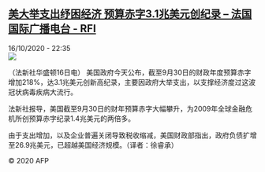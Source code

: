 <!--1602885437000-->
[美大举支出纾困经济 预算赤字3.1兆美元创纪录 – 法国国际广播电台 - RFI](http://www.rfi.fr//cn/contenu/20201016-%E7%BE%8E%E5%A4%A7%E4%B8%BE%E6%94%AF%E5%87%BA%E7%BA%BE%E5%9B%B0%E7%BB%8F%E6%B5%8E-%E9%A2%84%E7%AE%97%E8%B5%A4%E5%AD%9731%E5%85%86%E7%BE%8E%E5%85%83%E5%88%9B%E7%BA%AA%E5%BD%95)
------

<div>16/10/2020 - 22:35</div><img src="https://s.rfi.fr/media/display/e070a9d4-0ff2-11eb-bce7-005056bff430/w:310/p:16x9/int0002b.201017043501.jpg"><div class="t-content__body u-clearfix"><p>（法新社华盛顿16日电）    美国政府今天公布，截至9月30日的财政年度预算赤字增加218%，达3.1兆美元创新高纪录，主要因政府大举支出，以支撑经济度过这波冠状病毒疾病大流行。</p><p>    法新社报导，美国截至9月30日的财年预算赤字大幅攀升，为2009年全球金融危机所创预算赤字纪录1.4兆美元的两倍多。</p><p>    由于支出增加，以及企业普遍关闭导致税收缩减，美国财政部指出，政府负债扩增至26.9兆美元，已超越美国经济规模。（译者：徐睿承）</p><p class="t-copyright">© 2020 AFP</p>        </div>
